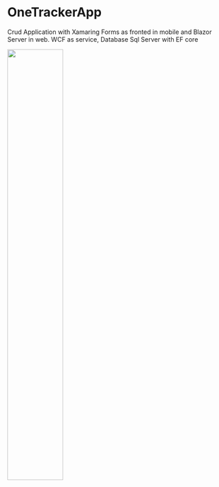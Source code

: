 # OneTrackerApp
Crud Application with Xamaring Forms as fronted in mobile and Blazor Server in web. WCF as service, Database Sql Server with EF core


<img src="https://raw.githubusercontent.com/DariuszTom/OneTrackerApp/master/Presentation.gif" width="50%" height="50%"/>


